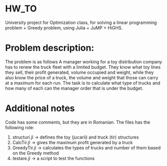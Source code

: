 # HW_TO
University project for Optimization class, for solving a linear programming problem + Greedy problem, using Julia + JuMP + HiGHS.

# Problem description:
The problem is as follows
A manager working for a toy distribution company has to renew the truck fleet with a limited budget. They know what toy lines they sell, their profit generated, volume occupied and weight, while they also know the price of a truck, the volume and weight that those can carry at a maximum for each run. The task is to calculate what type of trucks and how many of each can the manager order that is under the budget.

# Additional notes
Code has some comments, but they are in Romanian. The files has the following role:
1. structuri.jl -> defines the toy (jucarii) and truck (tir) structures
2. CalcTir.jl -> gives the maximum profit generated by a truck
3. GreedyTir.jl -> calculates the types of trucks and number of them based on the Greedy method
4. testare.jl -> a script to test the functions
